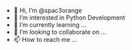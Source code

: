 - 👋 Hi, I’m @spac3orange
- 👀 I’m interested in Python Development
- 🌱 I’m currently learning ...
- 💞️ I’m looking to collaborate on ...
- 📫 How to reach me ...

<!---
spac3orange/spac3orange is a ✨ special ✨ repository because its `README.md` (this file) appears on your GitHub profile.
You can click the Preview link to take a look at your changes.
--->
